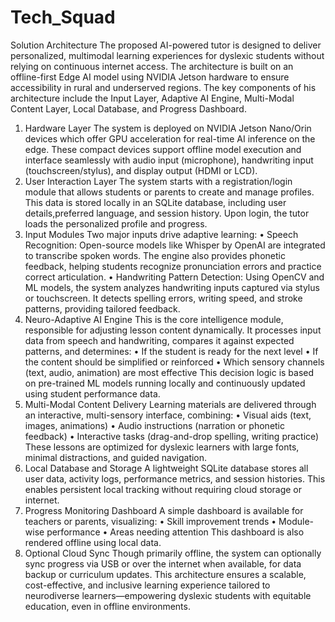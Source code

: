 # Tech_Squad

Solution Architecture 
  The proposed AI-powered tutor is designed to deliver personalized, multimodal learning experiences for dyslexic students without relying on continuous internet access. The architecture is built on an offline-first Edge AI model using NVIDIA Jetson hardware to ensure accessibility in rural and underserved regions. The key components of his architecture include the Input Layer, Adaptive AI Engine, Multi-Modal Content Layer, Local Database, and Progress Dashboard. 

1. Hardware Layer 
  The system is deployed on NVIDIA Jetson Nano/Orin devices which offer GPU acceleration for real-time AI inference on the edge. These compact devices support offline model execution and interface seamlessly with audio input (microphone), handwriting input (touchscreen/stylus), and display output (HDMI or LCD). 
2. User Interaction Layer 
    The system starts with a registration/login module that allows students or parents to create and manage profiles. This data is stored locally in an SQLite database, including user details,preferred language, and session history. Upon login, the tutor loads the personalized profile and progress. 
3. Input Modules 
  Two major inputs drive adaptive learning: 
• Speech Recognition: Open-source models like Whisper by OpenAI are integrated to 
transcribe spoken words. The engine also provides phonetic feedback, helping 
students recognize pronunciation errors and practice correct articulation. 
• Handwriting Pattern Detection: Using OpenCV and ML models, the system analyzes 
handwriting inputs captured via stylus or touchscreen. It detects spelling errors, writing 
speed, and stroke patterns, providing tailored feedback. 
4. Neuro-Adaptive AI Engine 
This is the core intelligence module, responsible for adjusting lesson content dynamically. It 
processes input data from speech and handwriting, compares it against expected patterns, and 
determines: 
• If the student is ready for the next level 
• If the content should be simplified or reinforced 
• Which sensory channels (text, audio, animation) are most effective 
This decision logic is based on pre-trained ML models running locally and continuously updated 
using student performance data. 
5. Multi-Modal Content Delivery 
Learning materials are delivered through an interactive, multi-sensory interface, combining: 
• Visual aids (text, images, animations) 
• Audio instructions (narration or phonetic feedback) 
• Interactive tasks (drag-and-drop spelling, writing practice) 
These lessons are optimized for dyslexic learners with large fonts, minimal distractions, and 
guided navigation. 
6. Local Database and Storage 
A lightweight SQLite database stores all user data, activity logs, performance metrics, and 
session histories. This enables persistent local tracking without requiring cloud storage or 
internet. 
7. Progress Monitoring Dashboard 
A simple dashboard is available for teachers or parents, visualizing: 
• Skill improvement trends 
• Module-wise performance 
• Areas needing attention 
This dashboard is also rendered offline using local data. 
8. Optional Cloud Sync 
Though primarily offline, the system can optionally sync progress via USB or over the internet 
when available, for data backup or curriculum updates. 
This architecture ensures a scalable, cost-effective, and inclusive learning experience 
tailored to neurodiverse learners—empowering dyslexic students with equitable education, 
even in offline environments. 
